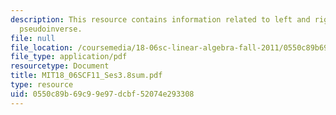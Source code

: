 ```yaml
---
description: This resource contains information related to left and right inverses;
  pseudoinverse.
file: null
file_location: /coursemedia/18-06sc-linear-algebra-fall-2011/0550c89b69c99e97dcbf52074e293308_MIT18_06SCF11_Ses3.8sum.pdf
file_type: application/pdf
resourcetype: Document
title: MIT18_06SCF11_Ses3.8sum.pdf
type: resource
uid: 0550c89b-69c9-9e97-dcbf-52074e293308
---
```


